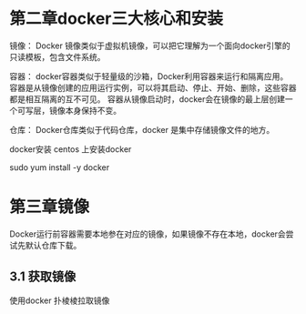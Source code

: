 # 第二章docker三大核心和安装

镜像：
    Docker 镜像类似于虚拟机镜像，可以把它理解为一个面向docker引擎的只读模板，包含文件系统。
    
容器：
    docker容器类似于轻量级的沙箱，Docker利用容器来运行和隔离应用。 
    容器是从镜像创建的应用运行实例，可以将其启动、停止、开始、删除，这些容器都是相互隔离的互不可见。
    容器从镜像启动时，docker会在镜像的最上层创建一个可写层，镜像本身保持不变。
    
仓库：
    Docker仓库类似于代码仓库，docker 是集中存储镜像文件的地方。
    
 docker安装
 centos 上安装docker
 
 sudo yum install -y docker
 
 # 第三章镜像
 Docker运行前容器需要本地参在对应的镜像，如果镜像不存在本地，docker会尝试先默认仓库下载。
 
 ## 3.1 获取镜像
 使用docker 扑棱棱拉取镜像
 
 
 
 
